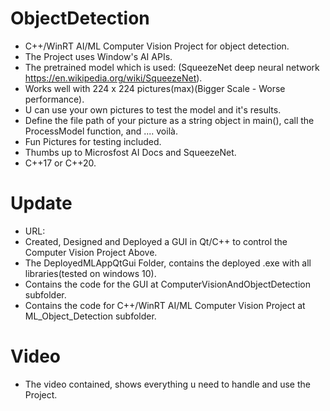 # ObjectDetection
* C++/WinRT AI/ML Computer Vision Project for object detection.
* The Project uses Window's AI APIs.
* The pretrained model which is used: (SqueezeNet deep neural network https://en.wikipedia.org/wiki/SqueezeNet).
* Works well with 224 x 224 pictures(max)(Bigger Scale - Worse performance).
* U can use your own pictures to test the model and it's results.
* Define the file path of your picture as a string object in main(), call the ProcessModel function, and .... voilà.
* Fun Pictures for testing included.
* Thumbs up to Microsfost AI Docs and SqueezeNet.
* C++17 or C++20.

# Update
* URL: 
* Created, Designed and Deployed a GUI in Qt/C++ to control the Computer Vision Project Above.
* The DeployedMLAppQtGui Folder, contains the deployed .exe with all libraries(tested on windows 10).
* Contains the code for the GUI at ComputerVisionAndObjectDetection subfolder.
* Contains the code for C++/WinRT AI/ML Computer Vision Project at ML_Object_Detection subfolder.

# Video
* The video contained, shows everything u need to handle and use the Project.
